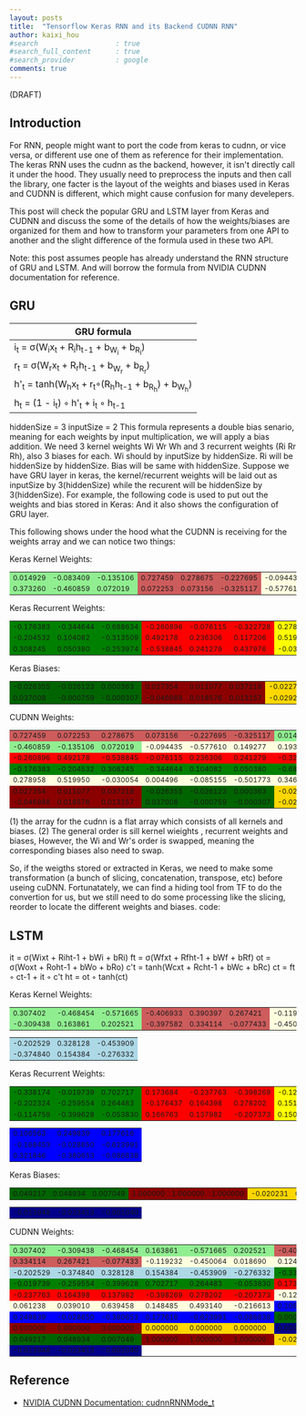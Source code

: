 ```yaml
---
layout: posts
title:  "Tensorflow Keras RNN and its Backend CUDNN RNN"
author: kaixi_hou
#search                   : true
#search_full_content      : true
#search_provider          : google
comments: true
---
```

(DRAFT)
## Introduction
For RNN, people might want to port the code from keras to cudnn, or vice versa,
or different use one of them as reference for their implementation. The keras RNN
uses the cudnn as the backend, however, it isn't directly call it under the hood.
They usually need to preprocess the inputs and then call the library, one facter
is the layout of the weights and biases used in Keras and CUDNN is different,
which might cause confusion for many develepers.

This post will check the popular GRU and LSTM layer from Keras and CUDNN and discuss
the some of the details of how the weights/biases are organized for them and how
to transform your parameters from one API to another and the slight difference
of the formula used in these two API.

Note: this post assumes people has already understand the RNN structure of GRU
and LSTM. And will borrow the formula from NVIDIA CUDNN documentation for reference.

## GRU

GRU formula |
--- |
i<sub>t</sub> = σ(W<sub>i</sub>x<sub>t</sub> + R<sub>i</sub>h<sub>t-1</sub> + b<sub>W<sub>i</sub></sub> + b<sub>R<sub>i</sub></sub>) |
r<sub>t</sub> = σ(W<sub>r</sub>x<sub>t</sub> + R<sub>r</sub>h<sub>t-1</sub> + b<sub>W<sub>r</sub></sub> + b<sub>R<sub>r</sub></sub>) |
h'<sub>t</sub> = tanh(W<sub>h</sub>x<sub>t</sub> + r<sub>t</sub>◦(R<sub>h</sub>h<sub>t-1</sub> + b<sub>R<sub>h</sub></sub>) + b<sub>W<sub>h</sub></sub>) |
h<sub>t</sub> = (1 - i<sub>t</sub>) ◦ h'<sub>t</sub> + i<sub>t</sub> ◦ h<sub>t-1</sub> |

hiddenSize  = 3
inputSize  = 2
This formula represents a double bias senario, meaning for each weights by input multiplication, we will apply a bias addition.
We need 3 kernel weights Wi Wr Wh and 3 recurrent weights (Ri Rr Rh), also 3 biases for each.
Wi should by inputSize by hiddenSize. Ri will be hiddenSize by hiddenSize. Bias will be same with hiddenSize.
Suppose we have GRU layer in keras, the kernel/recurrent weights will be laid out as inputSize by 3(hiddenSize) while the recurent will be hiddenSize by 3(hiddenSize).
For example, the following code is used to put out the weights and bias stored in Keras:
And it also shows the configuration of GRU layer.

This following shows under the hood what the CUDNN is receiving for the weights array and we can notice two things:

Keras Kernel Weights: 
<!---
#90EE90 = lightgreen 
#CD5C5C = indianred
#FFFFE0 = lightyellow
#008000 = green
#FF0000 = red
#FFFF00 = yellow
#006400 = darkgreen
#8B0000 = darkred
#FFD700 = gold --->
<table border=0px style="font-size:12px;">
  <tr>
    <td style="background-color: #90EE90">  0.014929</td>
    <td style="background-color: #90EE90"> -0.083409</td>
    <td style="background-color: #90EE90"> -0.135106</td>
    <td style="background-color: #CD5C5C">  0.727459</td>
    <td style="background-color: #CD5C5C">  0.278675</td>
    <td style="background-color: #CD5C5C"> -0.227695</td>
    <td style="background-color: #FFFFE0"> -0.094435</td>
    <td style="background-color: #FFFFE0">  0.149277</td>
    <td style="background-color: #FFFFE0"> -0.064070</td>
  </tr>
  <tr>
    <td style="background-color: #90EE90">  0.373260</td>
    <td style="background-color: #90EE90"> -0.460859</td>
    <td style="background-color: #90EE90">  0.072019</td>
    <td style="background-color: #CD5C5C">  0.072253</td>
    <td style="background-color: #CD5C5C">  0.073156</td>
    <td style="background-color: #CD5C5C"> -0.325117</td>
    <td style="background-color: #FFFFE0"> -0.577610</td>
    <td style="background-color: #FFFFE0">  0.193369</td>
    <td style="background-color: #FFFFE0">  0.552166</td>
  </tr>
</table>


Keras Recurrent Weights: 
<table border=0px style="font-size:12px;">
  <tr>
    <td style="background-color: #008000"> -0.176383</td>
    <td style="background-color: #008000"> -0.344644</td>
    <td style="background-color: #008000"> -0.688634</td>
    <td style="background-color: #FF0000"> -0.260896</td>
    <td style="background-color: #FF0000"> -0.076115</td>
    <td style="background-color: #FF0000"> -0.322728</td>
    <td style="background-color: #FFFF00">  0.278958</td>
    <td style="background-color: #FFFF00">  0.004496</td>
    <td style="background-color: #FFFF00">  0.346469</td>
  </tr>
  <tr>
    <td style="background-color: #008000"> -0.204532</td>
    <td style="background-color: #008000">  0.104082</td>
    <td style="background-color: #008000"> -0.313509</td>
    <td style="background-color: #FF0000">  0.492178</td>
    <td style="background-color: #FF0000">  0.236306</td>
    <td style="background-color: #FF0000">  0.117206</td>
    <td style="background-color: #FFFF00">  0.519950</td>
    <td style="background-color: #FFFF00"> -0.085155</td>
    <td style="background-color: #FFFF00"> -0.509539</td>
  </tr>
  <tr>
    <td style="background-color: #008000">  0.308245</td>
    <td style="background-color: #008000">  0.050380</td>
    <td style="background-color: #008000"> -0.253974</td>
    <td style="background-color: #FF0000"> -0.538845</td>
    <td style="background-color: #FF0000">  0.241279</td>
    <td style="background-color: #FF0000">  0.437976</td>
    <td style="background-color: #FFFF00"> -0.030054</td>
    <td style="background-color: #FFFF00"> -0.501773</td>
    <td style="background-color: #FFFF00"> -0.211831</td>
  </tr>
</table>

Keras Biases: 
<table border=0px style="font-size:12px;">
  <tr>
    <td style="background-color: #006400"> -0.026355</td>
    <td style="background-color: #006400"> -0.026123</td>
    <td style="background-color: #006400">  0.000363</td>
    <td style="background-color: #8B0000">  0.027354</td>
    <td style="background-color: #8B0000">  0.011077</td>
    <td style="background-color: #8B0000">  0.037218</td>
    <td style="background-color: #FFD700"> -0.022715</td>
    <td style="background-color: #FFD700">  0.011832</td>
    <td style="background-color: #FFD700"> -0.029748</td>
  </tr>
  <tr>
    <td style="background-color: #006400">  0.037008</td>
    <td style="background-color: #006400"> -0.000759</td>
    <td style="background-color: #006400"> -0.000307</td>
    <td style="background-color: #8B0000"> -0.046988</td>
    <td style="background-color: #8B0000">  0.018576</td>
    <td style="background-color: #8B0000">  0.013157</td>
    <td style="background-color: #FFD700"> -0.029216</td>
    <td style="background-color: #FFD700"> -0.006088</td>
    <td style="background-color: #FFD700"> -0.031105</td>
  </tr>
</table>

CUDNN Weights:
<table border=0px style="font-size:12px;">
  <tr>
    <td style="background-color: #CD5C5C">  0.727459</td>
    <td style="background-color: #CD5C5C">  0.072253</td>
    <td style="background-color: #CD5C5C">  0.278675</td>
    <td style="background-color: #CD5C5C">  0.073156</td>
    <td style="background-color: #CD5C5C"> -0.227695</td>
    <td style="background-color: #CD5C5C"> -0.325117</td>
    <td style="background-color: #90EE90">  0.014929</td>
    <td style="background-color: #90EE90">  0.373260</td>
    <td style="background-color: #90EE90"> -0.083409</td>
  </tr>
  <tr>
    <td style="background-color: #90EE90"> -0.460859</td>
    <td style="background-color: #90EE90"> -0.135106</td>
    <td style="background-color: #90EE90">  0.072019</td>
    <td style="background-color: #FFFFE0"> -0.094435</td>
    <td style="background-color: #FFFFE0"> -0.577610</td>
    <td style="background-color: #FFFFE0">  0.149277</td>
    <td style="background-color: #FFFFE0">  0.193369</td>
    <td style="background-color: #FFFFE0"> -0.064070</td>
    <td style="background-color: #FFFFE0">  0.552166</td>
  </tr>
  <tr>
    <td style="background-color: #FF0000"> -0.260896</td>
    <td style="background-color: #FF0000">  0.492178</td>
    <td style="background-color: #FF0000"> -0.538845</td>
    <td style="background-color: #FF0000"> -0.076115</td>
    <td style="background-color: #FF0000">  0.236306</td>
    <td style="background-color: #FF0000">  0.241279</td>
    <td style="background-color: #FF0000"> -0.322728</td>
    <td style="background-color: #FF0000">  0.117206</td>
    <td style="background-color: #FF0000">  0.437976</td>
  </tr>
  <tr>
    <td style="background-color: #008000"> -0.176383</td>
    <td style="background-color: #008000"> -0.204532</td>
    <td style="background-color: #008000">  0.308245</td>
    <td style="background-color: #008000"> -0.344644</td>
    <td style="background-color: #008000">  0.104082</td>
    <td style="background-color: #008000">  0.050380</td>
    <td style="background-color: #008000"> -0.688634</td>
    <td style="background-color: #008000"> -0.313509</td>
    <td style="background-color: #008000"> -0.253974</td>
  </tr>
  <tr>
    <td style="background-color: #FFFFE0">  0.278958</td>
    <td style="background-color: #FFFFE0">  0.519950</td>
    <td style="background-color: #FFFFE0"> -0.030054</td>
    <td style="background-color: #FFFFE0">  0.004496</td>
    <td style="background-color: #FFFFE0"> -0.085155</td>
    <td style="background-color: #FFFFE0"> -0.501773</td>
    <td style="background-color: #FFFFE0">  0.346469</td>
    <td style="background-color: #FFFFE0"> -0.509539</td>
    <td style="background-color: #FFFFE0"> -0.211831</td>
  </tr>
  <tr>
    <td style="background-color: #8B0000">  0.027354</td>
    <td style="background-color: #8B0000">  0.011077</td>
    <td style="background-color: #8B0000">  0.037218</td>
    <td style="background-color: #006400"> -0.026355</td>
    <td style="background-color: #006400"> -0.026123</td>
    <td style="background-color: #006400">  0.000363</td>
    <td style="background-color: #FFD700"> -0.022715</td>
    <td style="background-color: #FFD700">  0.011832</td>
    <td style="background-color: #FFD700"> -0.029748</td>
  </tr>
  <tr>
    <td style="background-color: #8B0000"> -0.046988</td>
    <td style="background-color: #8B0000">  0.018576</td>
    <td style="background-color: #8B0000">  0.013157</td>
    <td style="background-color: #006400">  0.037008</td>
    <td style="background-color: #006400"> -0.000759</td>
    <td style="background-color: #006400"> -0.000307</td>
    <td style="background-color: #FFD700"> -0.029216</td>
    <td style="background-color: #FFD700"> -0.006088</td>
    <td style="background-color: #FFD700"> -0.031105</td>
  </tr>
</table>


(1) the array for the cudnn is a flat array which consists of all kernels and biases.
(2) The general order is sill kernel wieights , recurrent weights and biases, However, the Wi and Wr's order is swapped, meaning the corresponding biases also need to swap.

So, if the weigths stored or extracted in Keras, we need to make some transformation (a bunch of slicing, concatenation, transpose, etc) before useing cuDNN.
Fortunatately, we can find a hiding tool from TF to do the convertion for us, but we still need to do some processing like the slicing, reorder to locate the different weights and biases.
code:


## LSTM
it = σ(Wixt + Riht-1 + bWi + bRi)
ft = σ(Wfxt + Rfht-1 + bWf + bRf)
ot = σ(Woxt + Roht-1 + bWo + bRo)
c't = tanh(Wcxt + Rcht-1 + bWc + bRc)
ct = ft ◦ ct-1 + it ◦ c't
ht = ot ◦ tanh(ct)

Keras Kernel Weights: 
<!---
#90EE90 = lightgreen 
#CD5C5C = indianred
#FFFFE0 = lightyellow
#ADD8E6 = lightblue
#008000 = green
#FF0000 = red
#FFFF00 = yellow
#0000FF = blue
#006400 = darkgreen
#8B0000 = darkred
#FFD700 = gold
#00008B = darkblue --->

<table border=0px style="font-size:12px;">
  <tr>
    <td style="background-color: #90EE90">  0.307402</td>
    <td style="background-color: #90EE90"> -0.468454</td>
    <td style="background-color: #90EE90"> -0.571665</td>
    <td style="background-color: #CD5C5C"> -0.406933</td>
    <td style="background-color: #CD5C5C">  0.390397</td>
    <td style="background-color: #CD5C5C">  0.267421</td>
    <td style="background-color: #FFFFE0"> -0.119232</td>
    <td style="background-color: #FFFFE0">  0.018690</td>
    <td style="background-color: #FFFFE0"> -0.560165</td>
  </tr>
  <tr>
    <td style="background-color: #90EE90"> -0.309438</td>
    <td style="background-color: #90EE90">  0.163861</td>
    <td style="background-color: #90EE90">  0.202521</td>
    <td style="background-color: #CD5C5C"> -0.397582</td>
    <td style="background-color: #CD5C5C">  0.334114</td>
    <td style="background-color: #CD5C5C"> -0.077433</td>
    <td style="background-color: #FFFFE0"> -0.450064</td>
    <td style="background-color: #FFFFE0">  0.124535</td>
    <td style="background-color: #FFFFE0">  0.564949</td>
  </tr>
</table>
<table border=0px style="font-size:12px;">
  <tr>
    <td style="background-color: #ADD8E6"> -0.202529</td>
    <td style="background-color: #ADD8E6">  0.328128</td>
    <td style="background-color: #ADD8E6"> -0.453909</td>
  </tr>
  <tr>
    <td style="background-color: #ADD8E6"> -0.374840</td>
    <td style="background-color: #ADD8E6">  0.154384</td>
    <td style="background-color: #ADD8E6"> -0.276332</td>
  </tr>
</table>


Keras Recurrent Weights: 
<table border=0px style="font-size:12px;">
  <tr>
    <td style="background-color: #008000"> -0.338174</td>
    <td style="background-color: #008000"> -0.019739</td>
    <td style="background-color: #008000">  0.702717</td>
    <td style="background-color: #FF0000">  0.173684</td>
    <td style="background-color: #FF0000"> -0.237763</td>
    <td style="background-color: #FF0000"> -0.398269</td>
    <td style="background-color: #FFFF00"> -0.122475</td>
    <td style="background-color: #FFFF00">  0.061238</td>
    <td style="background-color: #FFFF00">  0.148485</td>
  </tr>
  <tr>
    <td style="background-color: #008000"> -0.202324</td>
    <td style="background-color: #008000"> -0.259554</td>
    <td style="background-color: #008000">  0.264483</td>
    <td style="background-color: #FF0000"> -0.176437</td>
    <td style="background-color: #FF0000">  0.164398</td>
    <td style="background-color: #FF0000">  0.278202</td>
    <td style="background-color: #FFFF00">  0.151397</td>
    <td style="background-color: #FFFF00">  0.039010</td>
    <td style="background-color: #FFFF00">  0.493140</td>
  </tr>
  <tr>
    <td style="background-color: #008000"> -0.114759</td>
    <td style="background-color: #008000"> -0.399628</td>
    <td style="background-color: #008000"> -0.053830</td>
    <td style="background-color: #FF0000">  0.166763</td>
    <td style="background-color: #FF0000">  0.137982</td>
    <td style="background-color: #FF0000"> -0.207373</td>
    <td style="background-color: #FFFF00">  0.150091</td>
    <td style="background-color: #FFFF00">  0.639458</td>
    <td style="background-color: #FFFF00"> -0.216613</td>
  </tr>
</table>
<table border=0px style="font-size:12px;">
  <tr>
    <td style="background-color: #0000FF">  0.106563</td>
    <td style="background-color: #0000FF">  0.249839</td>
    <td style="background-color: #0000FF">  0.177616</td>
  </tr>
  <tr>
    <td style="background-color: #0000FF"> -0.168453</td>
    <td style="background-color: #0000FF"> -0.028650</td>
    <td style="background-color: #0000FF"> -0.623991</td>
  </tr>
  <tr>
    <td style="background-color: #0000FF">  0.321846</td>
    <td style="background-color: #0000FF"> -0.380653</td>
    <td style="background-color: #0000FF"> -0.086838</td>
  </tr>
</table>


Keras Biases: 
<table border=0px style="font-size:12px;">
  <tr>
    <td style="background-color: #006400">  0.049217</td>
    <td style="background-color: #006400">  0.048934</td>
    <td style="background-color: #006400">  0.007049</td>
    <td style="background-color: #8B0000">  1.000000</td>
    <td style="background-color: #8B0000">  1.000000</td>
    <td style="background-color: #8B0000">  1.000000</td>
    <td style="background-color: #FFD700"> -0.020231</td>
    <td style="background-color: #FFD700">  0.046288</td>
    <td style="background-color: #FFD700"> -0.007113</td>
  </tr>
</table>
<table border=0px style="font-size:12px;">
  <tr>
    <td style="background-color: #00008B"> -0.013948</td>
    <td style="background-color: #00008B"> -0.023413</td>
    <td style="background-color: #00008B"> -0.001040</td>
  </tr>
</table>
<!---
#90EE90 = lightgreen 
#CD5C5C = indianred
#FFFFE0 = lightyellow
#ADD8E6 = lightblue
#008000 = green
#FF0000 = red
#FFFF00 = yellow
#0000FF = blue
#006400 = darkgreen
#8B0000 = darkred
#FFD700 = gold
#00008B = darkblue --->

CUDNN Weights:
<table border=0px style="font-size:12px;">
  <tr>
    <td style="background-color: #90EE90">  0.307402</td>
    <td style="background-color: #90EE90"> -0.309438</td>
    <td style="background-color: #90EE90"> -0.468454</td>
    <td style="background-color: #90EE90">  0.163861</td>
    <td style="background-color: #90EE90"> -0.571665</td>
    <td style="background-color: #90EE90">  0.202521</td>
    <td style="background-color: #CD5C5C"> -0.406933</td>
    <td style="background-color: #CD5C5C"> -0.397582</td>
    <td style="background-color: #CD5C5C">  0.390397</td>
  </tr>
  <tr>
    <td style="background-color: #CD5C5C">  0.334114</td>
    <td style="background-color: #CD5C5C">  0.267421</td>
    <td style="background-color: #CD5C5C"> -0.077433</td>
    <td style="background-color: #FFFFE0"> -0.119232</td>
    <td style="background-color: #FFFFE0"> -0.450064</td>
    <td style="background-color: #FFFFE0">  0.018690</td>
    <td style="background-color: #FFFFE0">  0.124535</td>
    <td style="background-color: #FFFFE0"> -0.560165</td>
    <td style="background-color: #FFFFE0">  0.564949</td>
  </tr>
  <tr>
    <td style="background-color: #ADD8E6"> -0.202529</td>
    <td style="background-color: #ADD8E6"> -0.374840</td>
    <td style="background-color: #ADD8E6">  0.328128</td>
    <td style="background-color: #ADD8E6">  0.154384</td>
    <td style="background-color: #ADD8E6"> -0.453909</td>
    <td style="background-color: #ADD8E6"> -0.276332</td>
    <td style="background-color: #008000"> -0.338174</td>
    <td style="background-color: #008000"> -0.202324</td>
    <td style="background-color: #008000"> -0.114759</td>
  </tr>
  <tr>
    <td style="background-color: #008000"> -0.019739</td>
    <td style="background-color: #008000"> -0.259554</td>
    <td style="background-color: #008000"> -0.399628</td>
    <td style="background-color: #008000">  0.702717</td>
    <td style="background-color: #008000">  0.264483</td>
    <td style="background-color: #008000"> -0.053830</td>
    <td style="background-color: #FF0000">  0.173684</td>
    <td style="background-color: #FF0000"> -0.176437</td>
    <td style="background-color: #FF0000">  0.166763</td>
  </tr>
  <tr>
    <td style="background-color: #FF0000"> -0.237763</td>
    <td style="background-color: #FF0000">  0.164398</td>
    <td style="background-color: #FF0000">  0.137982</td>
    <td style="background-color: #FF0000"> -0.398269</td>
    <td style="background-color: #FF0000">  0.278202</td>
    <td style="background-color: #FF0000"> -0.207373</td>
    <td style="background-color: #FFFFE0"> -0.122475</td>
    <td style="background-color: #FFFFE0">  0.151397</td>
    <td style="background-color: #FFFFE0">  0.150091</td>
  </tr>
  <tr>
    <td style="background-color: #FFFFE0">  0.061238</td>
    <td style="background-color: #FFFFE0">  0.039010</td>
    <td style="background-color: #FFFFE0">  0.639458</td>
    <td style="background-color: #FFFFE0">  0.148485</td>
    <td style="background-color: #FFFFE0">  0.493140</td>
    <td style="background-color: #FFFFE0"> -0.216613</td>
    <td style="background-color: #0000FF">  0.106563</td>
    <td style="background-color: #0000FF"> -0.168453</td>
    <td style="background-color: #0000FF">  0.321846</td>
  </tr>
  <tr>
    <td style="background-color: #0000FF">  0.249839</td>
    <td style="background-color: #0000FF"> -0.028650</td>
    <td style="background-color: #0000FF"> -0.380653</td>
    <td style="background-color: #0000FF">  0.177616</td>
    <td style="background-color: #0000FF"> -0.623991</td>
    <td style="background-color: #0000FF"> -0.086838</td>
    <td style="background-color: #006400">  0.000000</td>
    <td style="background-color: #006400">  0.000000</td>
    <td style="background-color: #006400">  0.000000</td>
  </tr>
  <tr>
    <td style="background-color: #8B0000">  0.000000</td>
    <td style="background-color: #8B0000">  0.000000</td>
    <td style="background-color: #8B0000">  0.000000</td>
    <td style="background-color: #FFD700">  0.000000</td>
    <td style="background-color: #FFD700">  0.000000</td>
    <td style="background-color: #FFD700">  0.000000</td>
    <td style="background-color: #00008B">  0.000000</td>
    <td style="background-color: #00008B">  0.000000</td>
    <td style="background-color: #00008B">  0.000000</td>
  </tr>
  <tr>
    <td style="background-color: #006400">  0.049217</td>
    <td style="background-color: #006400">  0.048934</td>
    <td style="background-color: #006400">  0.007049</td>
    <td style="background-color: #8B0000">  1.000000</td>
    <td style="background-color: #8B0000">  1.000000</td>
    <td style="background-color: #8B0000">  1.000000</td>
    <td style="background-color: #FFD700"> -0.020231</td>
    <td style="background-color: #FFD700">  0.046288</td>
    <td style="background-color: #FFD700"> -0.007113</td>
  </tr>
  <tr>
    <td style="background-color: #00008B"> -0.013948</td>
    <td style="background-color: #00008B"> -0.023413</td>
    <td style="background-color: #00008B"> -0.001040</td>
  </tr>
</table>























































































## Reference
* [NVIDIA CUDNN Documentation: cudnnRNNMode_t](https://docs.nvidia.com/deeplearning/cudnn/api/index.html#cudnnRNNMode_t)

